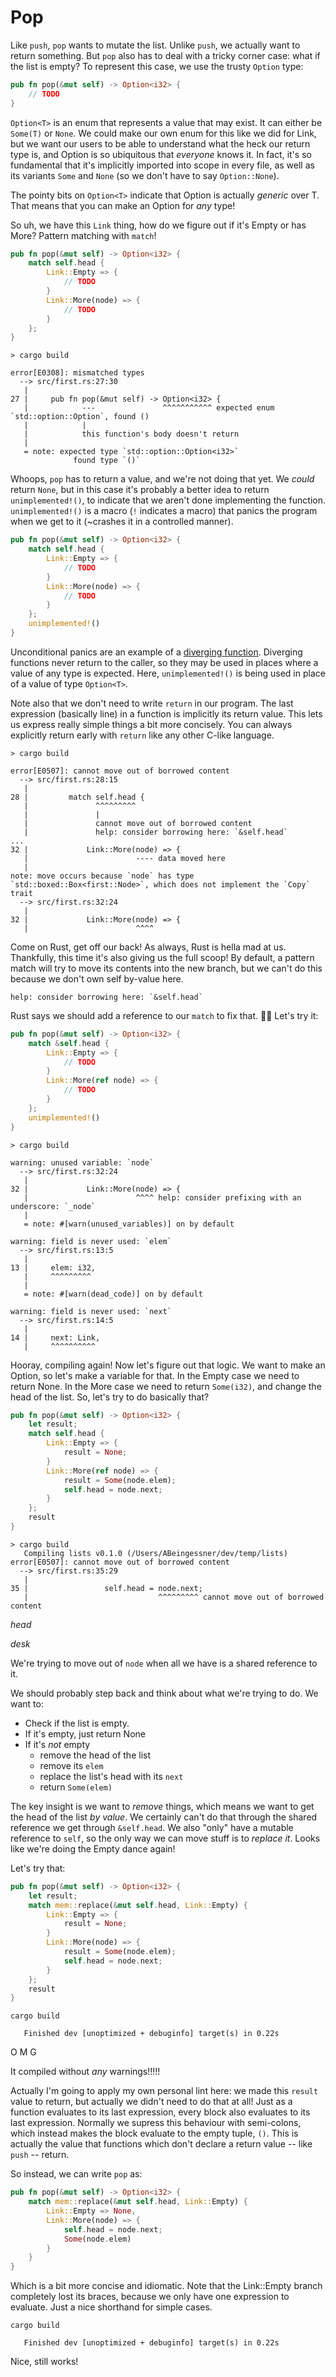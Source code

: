 # Pop

Like `push`, `pop` wants to mutate the list. Unlike `push`, we actually
want to return something. But `pop` also has to deal with a tricky corner
case: what if the list is empty? To represent this case, we use the trusty
`Option` type:

```rust ,ignore
pub fn pop(&mut self) -> Option<i32> {
    // TODO
}
```

`Option<T>` is an enum that represents a value that may exist. It can either be
`Some(T)` or `None`. We could make our own enum for this like we did for
Link, but we want our users to be able to understand what the heck our return
type is, and Option is so ubiquitous that *everyone* knows it. In fact, it's so
fundamental that it's implicitly imported into scope in every file, as well
as its variants `Some` and `None` (so we don't have to say `Option::None`).

The pointy bits on `Option<T>` indicate that Option is actually *generic* over
T. That means that you can make an Option for *any* type!

So uh, we have this `Link` thing, how do we figure out if it's Empty or has
More? Pattern matching with `match`!

```rust ,ignore
pub fn pop(&mut self) -> Option<i32> {
    match self.head {
        Link::Empty => {
            // TODO
        }
        Link::More(node) => {
            // TODO
        }
    };
}
```

```text
> cargo build

error[E0308]: mismatched types
  --> src/first.rs:27:30
   |
27 |     pub fn pop(&mut self) -> Option<i32> {
   |            ---               ^^^^^^^^^^^ expected enum `std::option::Option`, found ()
   |            |
   |            this function's body doesn't return
   |
   = note: expected type `std::option::Option<i32>`
              found type `()`
```

Whoops, `pop` has to return a value, and we're not doing that yet. We *could*
return `None`, but in this case it's probably a better idea to return
`unimplemented!()`, to indicate that we aren't done implementing the function.
`unimplemented!()` is a macro (`!` indicates a macro) that panics the program
when we get to it (\~crashes it in a controlled manner).

```rust ,ignore
pub fn pop(&mut self) -> Option<i32> {
    match self.head {
        Link::Empty => {
            // TODO
        }
        Link::More(node) => {
            // TODO
        }
    };
    unimplemented!()
}
```

Unconditional panics are an example of a [diverging function][diverging].
Diverging functions never return to the caller, so they may be used in places
where a value of any type is expected. Here, `unimplemented!()` is being
used in place of a value of type `Option<T>`.

Note also that we don't need to write `return` in our program. The last
expression (basically line) in a function is implicitly its return value. This
lets us express really simple things a bit more concisely. You can always
explicitly return early with `return` like any other C-like language.

```text
> cargo build

error[E0507]: cannot move out of borrowed content
  --> src/first.rs:28:15
   |
28 |         match self.head {
   |               ^^^^^^^^^
   |               |
   |               cannot move out of borrowed content
   |               help: consider borrowing here: `&self.head`
...
32 |             Link::More(node) => {
   |                        ---- data moved here
   |
note: move occurs because `node` has type `std::boxed::Box<first::Node>`, which does not implement the `Copy` trait
  --> src/first.rs:32:24
   |
32 |             Link::More(node) => {
   |                        ^^^^
```

Come on Rust, get off our back! As always, Rust is hella mad at us. Thankfully,
this time it's also giving us the full scoop! By default, a pattern match will
try to move its contents into the new branch, but we can't do this because we
don't own self by-value here.

```text
help: consider borrowing here: `&self.head`
```

Rust says we should add a reference to our `match` to fix that. 🤷‍♀️ Let's try it:

```rust ,ignore
pub fn pop(&mut self) -> Option<i32> {
    match &self.head {
        Link::Empty => {
            // TODO
        }
        Link::More(ref node) => {
            // TODO
        }
    };
    unimplemented!()
}
```

```text
> cargo build

warning: unused variable: `node`
  --> src/first.rs:32:24
   |
32 |             Link::More(node) => {
   |                        ^^^^ help: consider prefixing with an underscore: `_node`
   |
   = note: #[warn(unused_variables)] on by default

warning: field is never used: `elem`
  --> src/first.rs:13:5
   |
13 |     elem: i32,
   |     ^^^^^^^^^
   |
   = note: #[warn(dead_code)] on by default

warning: field is never used: `next`
  --> src/first.rs:14:5
   |
14 |     next: Link,
   |     ^^^^^^^^^^
```

Hooray, compiling again! Now let's figure out that logic. We want to make an
Option, so let's make a variable for that. In the Empty case we need to return
None. In the More case we need to return `Some(i32)`, and change the head of
the list. So, let's try to do basically that?

```rust ,ignore
pub fn pop(&mut self) -> Option<i32> {
    let result;
    match self.head {
        Link::Empty => {
            result = None;
        }
        Link::More(ref node) => {
            result = Some(node.elem);
            self.head = node.next;
        }
    };
    result
}
```

```text
> cargo build
   Compiling lists v0.1.0 (/Users/ABeingessner/dev/temp/lists)
error[E0507]: cannot move out of borrowed content
  --> src/first.rs:35:29
   |
35 |                 self.head = node.next;
   |                             ^^^^^^^^^ cannot move out of borrowed content

```

*head*

*desk*

We're trying to move out of `node` when all we have is a shared reference to it.

We should probably step back and think about what we're trying to do. We want
to:

* Check if the list is empty.
* If it's empty, just return None
* If it's *not* empty
    * remove the head of the list
    * remove its `elem`
    * replace the list's head with its `next`
    * return `Some(elem)`

The key insight is we want to *remove* things, which means we want to get the
head of the list *by value*. We certainly can't do that through the shared
reference we get through `&self.head`. We also "only" have a mutable reference
to `self`, so the only way we can move stuff is to *replace it*. Looks like we're doing
the Empty dance again!

Let's try that:


```rust ,ignore
pub fn pop(&mut self) -> Option<i32> {
    let result;
    match mem::replace(&mut self.head, Link::Empty) {
        Link::Empty => {
            result = None;
        }
        Link::More(node) => {
            result = Some(node.elem);
            self.head = node.next;
        }
    };
    result
}
```

```text
cargo build

   Finished dev [unoptimized + debuginfo] target(s) in 0.22s
```

O M G

It compiled without *any* warnings!!!!!

Actually I'm going to apply my own personal lint here: we made this `result`
value to return, but actually we didn't need to do that at all! Just as a
function evaluates to its last expression, every block also evaluates to
its last expression. Normally we supress this behaviour with semi-colons,
which instead makes the block evaluate to the empty tuple, `()`. This is
actually the value that functions which don't declare a return value -- like
`push` -- return.

So instead, we can write `pop` as:

```rust ,ignore
pub fn pop(&mut self) -> Option<i32> {
    match mem::replace(&mut self.head, Link::Empty) {
        Link::Empty => None,
        Link::More(node) => {
            self.head = node.next;
            Some(node.elem)
        }
    }
}
```

Which is a bit more concise and idiomatic. Note that the Link::Empty branch
completely lost its braces, because we only have one expression to
evaluate. Just a nice shorthand for simple cases.

```text
cargo build

   Finished dev [unoptimized + debuginfo] target(s) in 0.22s
```

Nice, still works!



[ownership]: first-ownership.html
[diverging]: https://doc.rust-lang.org/nightly/book/ch19-04-advanced-types.html#the-never-type-that-never-returns
